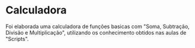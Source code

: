 # Calculadora
Foi elaborada uma calculadora de funções basicas com "Soma, Subtração, Divisão e Multiplicação", utilizando os conhecimento obtidos nas aulas de "Scripts".

